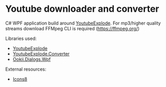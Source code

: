 # Youtube downloader and converter
C# WPF application build around [YoutubeExplode](https://github.com/Tyrrrz/YoutubeExplode).
For mp3/higher quality streams download FFMpeg CLI is required (https://ffmpeg.org/)


Libraries used:
* [YoutubeExplode](https://github.com/Tyrrrz/YoutubeExplode)
* [YoutubeExplode.Converter](https://github.com/Tyrrrz/YoutubeExplode/tree/master/YoutubeExplode.Converter)
* [Ookii.Dialogs.Wpf](https://github.com/ookii-dialogs/ookii-dialogs-wpf)

External resources:
* [Icons8](https://icons8.com/)
